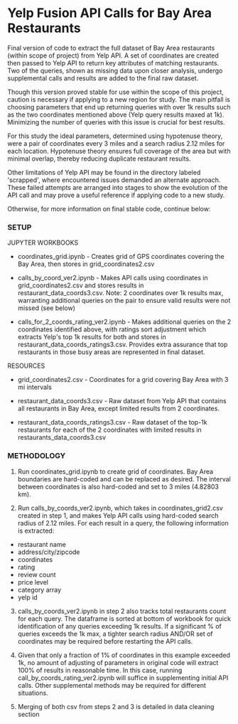 # Yelp Fusion API Calls for Bay Area Restaurants


Final version of code to extract the full dataset of Bay Area restaurants (within scope of project) from Yelp API. A set of coordinates are created then passed to Yelp API to return key attributes of matching restaurants. Two of the queries, shown as missing data upon closer analysis, undergo supplemental calls and results are added to the final raw dataset.

Though this version proved stable for use within the scope of this project, caution is necessary if applying to a new region for study. The main pitfall is choosing parameters that end up returning queries with over 1k results such as the two coordinates mentioned above (Yelp query results maxed at 1k). Minimizing the number of queries with this issue is crucial for best results. 

For this study the ideal parameters, determined using hypotenuse theory, were a pair of coordinates every 3 miles and a search radius 2.12 miles for each location. Hypotenuse theory ensures full coverage of the area but with minimal overlap, thereby reducing duplicate restaurant results.

Other limitations of Yelp API may be found in the directory labeled 'scrapped', where encountered issues demanded an alternate approach. These failed attempts are arranged into stages to show the evolution of the API call and may prove a useful reference if applying code to a new study.

Otherwise, for more information on final stable code, continue below:


### SETUP


JUPYTER WORKBOOKS

* coordinates_grid.ipynb - Creates grid of GPS coordinates covering the Bay Area, then stores in grid_coordinates2.csv

* calls_by_coord_ver2.ipynb - Makes API calls using coordinates in grid_coordinates2.csv and stores results in restaurant_data_coords3.csv. Note: 2 coordinates over 1k results max, warranting additional queries on the pair to ensure valid results were not missed (see below)

* calls_for_2_coords_rating_ver2.ipynb - Makes additional queries on the 2 coordinates identified above, with ratings sort adjustment which extracts Yelp's top 1k results for both and stores in restaurant_data_coords_ratings3.csv. Provides extra assurance that top restaurants in those busy areas are represented in final dataset.


RESOURCES

* grid_coordinates2.csv - Coordinates for a grid covering Bay Area with 3 mi intervals

* restaurant_data_coords3.csv - Raw dataset from Yelp API that contains all restaurants in Bay Area, except limited results from 2 coordinates.

* restaurant_data_coords_ratings3.csv - Raw dataset of the top-1k restaurants for each of the 2 coordinates with limited results in restaurants_data_coords3.csv



### METHODOLOGY


1. Run coordinates_grid.ipynb to create grid of coordinates. Bay Area boundaries are hard-coded  and can be replaced as desired. The interval between coordinates is also hard-coded and set to 3 miles (4.82803 km).

2. Run calls_by_coords_ver2.ipynb, which takes in coordinates_grid2.csv created in step 1, and makes Yelp API calls using hard-coded search radius of 2.12 miles. For each result in a query, the following information is extracted:

- restaurant name
- address/city/zipcode
- coordinates
- rating
- review count
- price level
- category array
- yelp id

3. calls_by_coords_ver2.ipynb in step 2 also tracks total restaurants count for each query. The dataframe is sorted at bottom of workbook for quick identification of any queries exceeding 1k results. If a significant % of queries exceeds the 1k max, a tighter search radius AND/OR set of coordinates may be required before restarting the API calls.

4. Given that only a fraction of 1% of coordinates in this example exceeded 1k, no amount of adjusting of parameters in original code will extract 100% of results in reasonable time. In this case, running call_by_coords_rating_ver2.ipynb will suffice in supplementing initial API calls. Other supplemental methods may be required for different situations.

5. Merging of both csv from steps 2 and 3 is detailed in data cleaning section